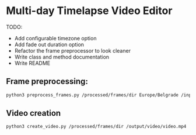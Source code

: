 # Multi-day Timelapse Video Editor

TODO:
- Add configurable timezone option
- Add fade out duration option
- Refactor the frame preprocessor to look cleaner
- Write class and method documentation
- Write README

## Frame preprocessing:

``` bash
python3 preprocess_frames.py /processed/frames/dir Europe/Belgrade /input/images/dir_1 /input/images/dir_2 --worker_thread_count 20 --latitude 44.787197 --longitude 20.457273 --ignore_daylight_savings_switch
```

## Video creation

``` bash
python3 create_video.py /processed/frames/dir /output/video/video.mp4
```
